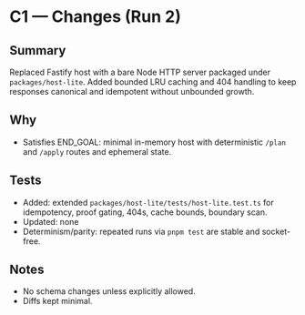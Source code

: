 # C1 — Changes (Run 2)

## Summary
Replaced Fastify host with a bare Node HTTP server packaged under `packages/host-lite`. Added bounded LRU caching and 404 handling to keep responses canonical and idempotent without unbounded growth.

## Why
- Satisfies END_GOAL: minimal in-memory host with deterministic `/plan` and `/apply` routes and ephemeral state.

## Tests
- Added: extended `packages/host-lite/tests/host-lite.test.ts` for idempotency, proof gating, 404s, cache bounds, boundary scan.
- Updated: none
- Determinism/parity: repeated runs via `pnpm test` are stable and socket-free.

## Notes
- No schema changes unless explicitly allowed.
- Diffs kept minimal.
